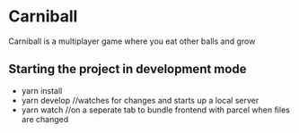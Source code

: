 # Carniball
Carniball is a multiplayer game where you eat other balls and grow

## Starting the project in development mode
- yarn install
- yarn develop //watches for changes and starts up a local server
- yarn watch //on a seperate tab to bundle frontend with parcel when files are changed

